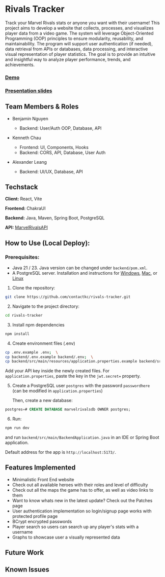 # Rivals Tracker
Track your Marvel Rivals stats or anyone you want with their username! This project aims to develop a website that collects, processes, and visualizes player data from a video game. The system will leverage Object-Oriented Programming (OOP) principles to ensure modularity, reusability, and maintainability. The program will support user authentication (if needed), data retrieval from APIs or databases, data processing, and interactive visual representation of player statistics. The goal is to provide an intuitive and insightful way to analyze player performance, trends, and achievements.

### [Demo](https://www.youtube.com/watch?v=Kz-kSrTUs_A)

### [Presentation slides](https://docs.google.com/presentation/d/1x_iP5DaEsTTnMZR7O1yuPATdeVkGltJm/edit?usp=sharing&ouid=114937550575431131208&rtpof=true&sd=true)

## Team Members & Roles

- Benjamin Nguyen
  - Backend: User/Auth OOP, Database, API

- Kenneth Chau
  - Frontend: UI, Components, Hooks
  - Backend: CORS, API, Database, User Auth
  
- Alexander Leang
  - Backend: UI/UX, Database, API

## Techstack

**Client:** React, Vite

**Frontend:** ChakraUI

**Backend:** Java, Maven, Spring Boot, PostgreSQL

**API:** [MarvelRivalsAPI](https://marvelrivalsapi.com/)

## How to Use (Local Deploy):

### Prerequisites:

- Java 21 / 23. Java version can be changed under `backend/pom.xml`.
- A PostgreSQL server. Installation and instructions for [Windows][1], [Mac][2], or [Linux][3]

[1]: https://www.w3schools.com/postgresql/postgresql_install.php
[2]: https://postgresapp.com/
[3]: https://www.postgresql.org/download/linux/

1. Clone the repository:
```sh
git clone https://github.com/contactkc/rivals-tracker.git
```
2. Navigate to the project directory:
```sh
cd rivals-tracker
```
3. Install npm dependencies
```sh
npm install
```
4. Create environment files (.env)
```sh
cp .env.example .env;  \
cp backend/.env.example backend/.env;  \
cp backend/src/main/resources/application.properties.example backend/src/main/resources/application.properties
```

Add your API key inside the newly created files. For `application.properties`, paste the key in the `jwt.secret=` property.

5. Create a PostgreSQL user `postgres` with the password `passwordhere` (can be modified in `application.properties`)

	Then, create a new database:
```sql
postgres=# CREATE DATABASE marvelrivalsdb OWNER postgres;
```

6. Run:
```sh
npm run dev
```

and run `backend/src/main/BackendApplication.java` in an IDE or Spring Boot application.

Default address for the app is `http://localhost:5173/`.

## Features Implemented
- Minimalistic Front End website
- Check out all available heroes with their roles and level of difficulty
- Check out all the maps the game has to offer, as well as video links to them
- Want to know whats new in the latest update? Check out the Patches page
- User authentication implementation so login/signup page works with protected profile page
- BCrypt encrypted passwords
- Player search so users can search up any player's stats with a username
- Graphs to showcase user a visually represented data

## Future Work

## Known Issues
